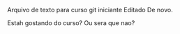 
Arquivo de texto para curso git iniciante
Editado
De novo.


Estah gostando do curso?
Ou sera que nao?